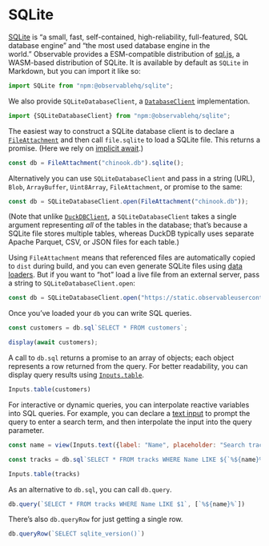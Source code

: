# SQLite

[SQLite](https://sqlite.org/) is “a small, fast, self-contained, high-reliability, full-featured, SQL database engine” and “the most used database engine in the world.” Observable provides a ESM-compatible distribution of [sql.js](https://sql.js.org), a WASM-based distribution of SQLite. It is available by default as `SQLite` in Markdown, but you can import it like so:

```js echo
import SQLite from "npm:@observablehq/sqlite";
```

We also provide `SQLiteDatabaseClient`, a [`DatabaseClient`](https://observablehq.com/@observablehq/database-client-specification) implementation.

```js echo
import {SQLiteDatabaseClient} from "npm:@observablehq/sqlite";
```

The easiest way to construct a SQLite database client is to declare a [`FileAttachment`](../data#files) and then call `file.sqlite` to load a SQLite file. This returns a promise. (Here we rely on [implicit await](../reactivity#promises).)

```js echo
const db = FileAttachment("chinook.db").sqlite();
```

Alternatively you can use `SQLiteDatabaseClient` and pass in a string (URL), `Blob`, `ArrayBuffer`, `Uint8Array`, `FileAttachment`, or promise to the same:

```js run=false
const db = SQLiteDatabaseClient.open(FileAttachment("chinook.db"));
```

(Note that unlike [`DuckDBClient`](./duckdb), a `SQLiteDatabaseClient` takes a single argument representing _all_ of the tables in the database; that’s because a SQLite file stores multiple tables, whereas DuckDB typically uses separate Apache Parquet, CSV, or JSON files for each table.)

Using `FileAttachment` means that referenced files are automatically copied to `dist` during build, and you can even generate SQLite files using [data loaders](../loaders). But if you want to “hot” load a live file from an external server, pass a string to `SQLiteDatabaseClient.open`:

```js run=false
const db = SQLiteDatabaseClient.open("https://static.observableusercontent.com/files/b3711cfd9bdf50cbe4e74751164d28e907ce366cd4bf56a39a980a48fdc5f998c42a019716a8033e2b54defdd97e4a55ebe4f6464b4f0678ea0311532605a115");
```

Once you’ve loaded your `db` you can write SQL queries.

```js echo
const customers = db.sql`SELECT * FROM customers`;

display(await customers);
```

A call to `db.sql` returns a promise to an array of objects; each object represents a row returned from the query. For better readability, you can display query results using [`Inputs.table`](../inputs/table).

```js echo
Inputs.table(customers)
```

For interactive or dynamic queries, you can interpolate reactive variables into SQL queries. For example, you can declare a [text input](../inputs/text) to prompt the query to enter a search term, and then interpolate the input into the query parameter.

```js echo
const name = view(Inputs.text({label: "Name", placeholder: "Search track names"}));
```

```js echo
const tracks = db.sql`SELECT * FROM tracks WHERE Name LIKE ${`%${name}%`}`;
```

```js
Inputs.table(tracks)
```

As an alternative to `db.sql`, you can call `db.query`.

```js run=false
db.query(`SELECT * FROM tracks WHERE Name LIKE $1`, [`%${name}%`])
```

There’s also `db.queryRow` for just getting a single row.

```js echo
db.queryRow(`SELECT sqlite_version()`)
```
